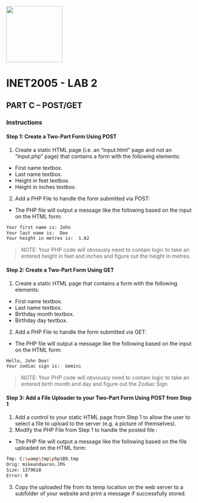 <img width="150px" src="https://w0244079.github.io/nscc/nscc-jpeg.jpg" >

# INET2005 - LAB 2

## PART C – POST/GET

### Instructions

#### Step 1: Create a Two-Part Form Using POST
1.	Create a static HTML page (i.e. an “input.html” page and not an “input.php” page) that contains a form with the following elements:
*	First name textbox.
*	Last name textbox.
*	Height in feet textbox.
*	Height in inches textbox.
2.	Add a PHP File to handle the form submitted via POST:
*	The PHP file will output a message like the following based on the input on the HTML form:

```sh
Your first name is: John
Your last name is:  Doe
Your height in metres is:  1.62
```

> NOTE: Your PHP code will obviously need to contain logic to take an entered height in feet and inches and figure out the height in metres.

#### Step 2: Create a Two-Part Form Using GET

1.	Create a static HTML page that contains a form with the following elements:
*	First name textbox.
* Last name textbox.
*	Birthday month textbox.
*	Birthday day textbox.
2.	Add a PHP File to handle the form submitted via GET:
*	The PHP file will output a message like the following based on the input on the HTML form:

```sh
Hello, John Doe! 
Your zodiac sign is:  Gemini
```

> NOTE: Your PHP code will obviously need to contain logic to take an entered birth month and day and figure out the Zodiac Sign.

#### Step 3: Add a File Uploader to your Two-Part Form Using POST from Step 1

1.	Add a control to your static HTML page from Step 1 to allow the user to select a file to upload to the server (e.g. a picture of themselves).
2.	Modify the  PHP File from Step 1 to handle the posted file :
* The PHP file will output a message like the following based on the file uploaded on the HTML form:
```sh
Tmp: C:\wamp\tmp\php1B9.tmp 
Orig: mikeandaaron.JPG 
Size: 1379618 
Error: 0 
```
3.	Copy the uploaded file from its temp location on the web server to a subfolder of your website and print a message if successfully stored.
